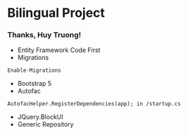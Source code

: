 # Bilingual Project
### Thanks, Huy Truong!

* Entity Framework Code First
* Migrations
```
Enable-Migrations
```
* Bootstrap 5
* Autofac
```
AutofacHelper.RegisterDependencies(app); in /startup.cs
```
* JQuery.BlockUI
* Generic Repository
